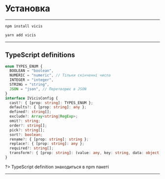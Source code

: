 # Установка

---

```bash
npm install vicis
```

```bash
yarn add vicis
```

---

## TypeScript definitions

```typescript
enum TYPES_ENUM {
  BOOLEAN = "boolean",
  NUMERIC = "numeric", // Тільки скінченні числа
  INTEGER = "integer",
  STRING = "string",
  JSON = "json", // Перетворює в JSON
}
interface IVicisConfig {
  cast?: { [prop: string]: TYPES_ENUM };
  defaults?: { [prop: string]: any };
  defined?: string[];
  exclude?: Array<string|RegExp>;
  omit?: string;
  order?: string[];
  pick?: string[];
  sort?: boolean;
  rename?: { [prop: string]: string };
  replace?: { [prop: string]: any };
  required?: string[];
  transform?: { [prop: string]: (value: any, key: string, data: object) => any | Function };
}
```

?> TypeScript definition знаходиться в npm пакеті

---
